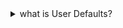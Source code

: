 <details>
    <summary>
        what is User Defaults?
    </summary>  
   # UserDefaults in iOS

**UserDefaults** is a built-in storage mechanism in iOS that allows you to save and retrieve small pieces of data persistently. It is ideal for lightweight data storage such as user preferences, app settings, or UI state.

---

## Key Features of UserDefaults

- **Key-Value Storage:** Data is stored as key-value pairs. Example: `UserDefaults.standard.set(true, forKey: "isDarkModeEnabled")`
- **Persistent Storage:** Once saved, data remains available until explicitly removed.
- **Quick and Lightweight:** Best suited for small amounts of data like preferences or settings.
- **Thread-Safe:** Can be safely accessed from multiple threads.

---

## Data Types Supported by UserDefaults

- **Primitive Types:** `Bool`, `Int`, `Float`, `Double`
- **Collections:** `String`, `Array`, `Dictionary`
- **Dates:** `Date`
- **Custom Data:** Encodable data using `Codable`

---

## Common UserDefaults Methods

### Save Data
```swift
UserDefaults.standard.set(true, forKey: "SwitchState")
```
Saves the value `true` under the key `"SwitchState"`.

### Retrieve Data
```swift
let switchState = UserDefaults.standard.bool(forKey: "SwitchState")
```
Retrieves the value associated with the key `"SwitchState"`. Returns `false` if the key does not exist.

### Remove Data
```swift
UserDefaults.standard.removeObject(forKey: "SwitchState")
```
Deletes the value associated with the key `"SwitchState"`.

---

## When to Use UserDefaults

- Save **user preferences** (e.g., theme mode, font size).
- Store **simple app settings** (e.g., last visited screen).
- Persist **small pieces of data** across app sessions.

---

## Limitations of UserDefaults

- **Not for Large Data:** Avoid storing large datasets like images or files. Use Core Data or the file system instead.
- **Not Secure:** Data is not encrypted. Avoid storing sensitive information like passwords or tokens.
- **Performance:** Overloading UserDefaults with too much data can slow performance.

---

## Example: Using UserDefaults

```swift
// Save a user preference
UserDefaults.standard.set("Dark", forKey: "AppTheme")

// Retrieve the preference
let theme = UserDefaults.standard.string(forKey: "AppTheme") ?? "Light"

// Remove the preference
UserDefaults.standard.removeObject(forKey: "AppTheme")
```

### Explanation:
- The app theme is saved as `"Dark"`.
- Later, the theme is retrieved, defaulting to `"Light"` if no value exists.
- Finally, the preference is removed from UserDefaults.

---

By understanding and leveraging UserDefaults, you can create more personalized and persistent user experiences in your iOS applications.


</details>

